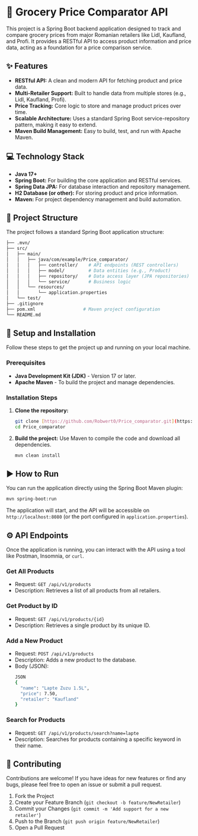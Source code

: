 # 🛒 Grocery Price Comparator API

This project is a Spring Boot backend application designed to track and compare grocery prices from major Romanian retailers like Lidl, Kaufland, and Profi. It provides a RESTful API to access product information and price data, acting as a foundation for a price comparison service.

## ✨ Features

* **RESTful API:** A clean and modern API for fetching product and price data.
* **Multi-Retailer Support:** Built to handle data from multiple stores (e.g., Lidl, Kaufland, Profi).
* **Price Tracking:** Core logic to store and manage product prices over time.
* **Scalable Architecture:** Uses a standard Spring Boot service-repository pattern, making it easy to extend.
* **Maven Build Management:** Easy to build, test, and run with Apache Maven.

## 💻 Technology Stack

* **Java 17+**
* **Spring Boot:** For building the core application and RESTful services.
* **Spring Data JPA:** For database interaction and repository management.
* **H2 Database (or other):** For storing product and price information.
* **Maven:** For project dependency management and build automation.

## 📂 Project Structure

The project follows a standard Spring Boot application structure:
```bash
├── .mvn/
├── src/
│   ├── main/
│   │   ├── java/com/example/Price_comparator/
│   │   │   ├── controller/    # API endpoints (REST controllers)
│   │   │   ├── model/         # Data entities (e.g., Product)
│   │   │   ├── repository/    # Data access layer (JPA repositories)
│   │   │   └── service/       # Business logic
│   │   └── resources/
│   │       └── application.properties
│   └── test/
├── .gitignore
├── pom.xml                  # Maven project configuration
└── README.md
```

## 🚀 Setup and Installation

Follow these steps to get the project up and running on your local machine.

### Prerequisites

* **Java Development Kit (JDK)** - Version 17 or later.
* **Apache Maven** - To build the project and manage dependencies.

### Installation Steps

1.  **Clone the repository:**
    ```bash
    git clone [https://github.com/Robwert0/Price_comparator.git](https://github.com/Robwert0/Price_comparator.git)
    cd Price_comparator
    ```

2.  **Build the project:**
    Use Maven to compile the code and download all dependencies.
    ```bash
    mvn clean install
    ```

## ▶️ How to Run

You can run the application directly using the Spring Boot Maven plugin:

```bash
mvn spring-boot:run
```

The application will start, and the API will be accessible on `http://localhost:8080` (or the port configured in `application.properties`).

## ⚙️ API Endpoints
Once the application is running, you can interact with the API using a tool like Postman, Insomnia, or `curl`.

### Get All Products
* Request: `GET /api/v1/products`
* Description: Retrieves a list of all products from all retailers.
  
### Get Product by ID
* Request: `GET /api/v1/products/{id}`
* Description: Retrieves a single product by its unique ID.

### Add a New Product
* Request: `POST /api/v1/products`
* Description: Adds a new product to the database.
* Body (JSON):
  ```bash
  JSON
  {
    "name": "Lapte Zuzu 1.5L",
    "price": 7.50,
    "retailer": "Kaufland"
  }
   ```
  
### Search for Products
* Request: `GET /api/v1/products/search?name=lapte`
* Description: Searches for products containing a specific keyword in their name.

## 🤝 Contributing
Contributions are welcome! If you have ideas for new features or find any bugs, please feel free to open an issue or submit a pull request.

1. Fork the Project
2. Create your Feature Branch (`git checkout -b feature/NewRetailer`)
3. Commit your Changes (`git commit -m 'Add support for a new retailer'`)
4. Push to the Branch (`git push origin feature/NewRetailer`)
5. Open a Pull Request
